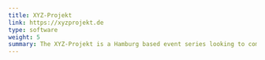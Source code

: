 ```yaml
---
title: XYZ-Projekt
link: https://xyzprojekt.de
type: software
weight: 5
summary: The XYZ-Projekt is a Hamburg based event series looking to combine education and ave culture.
---
```

